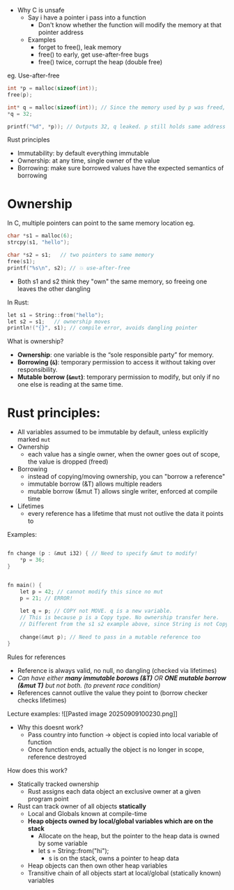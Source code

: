 - Why C is unsafe
	- Say i have a pointer i pass into a function
		- Don't know whether the function will modify the memory at that pointer address
	- Examples
		- forget to free(), leak memory
		- free() to early, get use-after-free bugs
		- free() twice, corrupt the heap (double free)

eg.  Use-after-free
```c
int *p = malloc(sizeof(int));
free(p);

int* q = malloc(sizeof(int)); // Since the memory used by p was freed, likely to reuse it now
*q = 32;

printf("%d", *p)); // Outputs 32, q leaked. p still holds same address
```


Rust principles
- Immutability: by default everything immutable
- Ownership: at any time, single owner of the value
- Borrowing: make sure borrowed values have the expected semantics of borrowing

# Ownership

In C, multiple pointers can point to the same memory location
eg. 
```c
char *s1 = malloc(6);
strcpy(s1, "hello");

char *s2 = s1;   // two pointers to same memory
free(s1);
printf("%s\n", s2); // 💥 use-after-free

```

- Both s1 and s2 think they "own" the same memory, so freeing one leaves the other dangling

In Rust:
```c
let s1 = String::from("hello");
let s2 = s1;   // ownership moves
println!("{}", s1); // compile error, avoids dangling pointer
```

What is ownership?
- **Ownership**: one variable is the “sole responsible party” for memory.
- **Borrowing (`&`)**: temporary permission to access it without taking over responsibility.
- **Mutable borrow (`&mut`)**: temporary permission to modify, but only if no one else is reading at the same time.

# Rust principles:
- All variables assumed to be immutable by default, unless explicitly marked `mut`
- Ownership
	- each value has a single owner, when the owner goes out of scope, the value is dropped (freed)
- Borrowing
	- instead of copying/moving ownership, you can "borrow a reference"
	- immutable borrow (&T) allows multiple readers
	- mutable borrow (&mut T) allows single writer, enforced at compile time
- Lifetimes
	- every reference has a lifetime that must not outlive the data it points to

Examples:
```c

fn change (p : &mut i32) { // Need to specify &mut to modify!
	*p = 36;
}


fn main() {
	let p = 42; // cannot modify this since no mut
	p = 21; // ERROR!
	
	let q = p; // COPY not MOVE. q is a new variable.
	// This is because p is a Copy type. No ownership transfer here.
	// Different from the s1 s2 example above, since String is not Copy (it owns heap memory)
	
	change(&mut p); // Need to pass in a mutable reference too
}
```

Rules for references
- Reference is always valid, no null, no dangling (checked via lifetimes)
- *Can have either **many immutable borows (&T)** OR **ONE mutable borrow (&mut T)** but not both. (to prevent race condition)*
- References cannot outlive the value they point to (borrow checker checks lifetimes)

Lecture examples:
![[Pasted image 20250909100230.png]]
- Why this doesnt work?
	- Pass country into function -> object is copied into local variable of function
	- Once function ends, actually the object is no longer in scope, reference destroyed

How does this work?
- Statically tracked ownership
	- Rust assigns each data object an exclusive owner at a given program point
- Rust can track owner of all objects **statically**
	- Local and Globals known at compile-time
	- **Heap objects owned by local/global variables which are on the stack**
		- Allocate on the heap, but the pointer to the heap data is owned by some variable
		- let s = String::from("hi");
			- s is on the stack, owns a pointer to heap data
	- Heap objects can then own other heap variables
	- Transitive chain of all objects start at local/global (statically known) variables